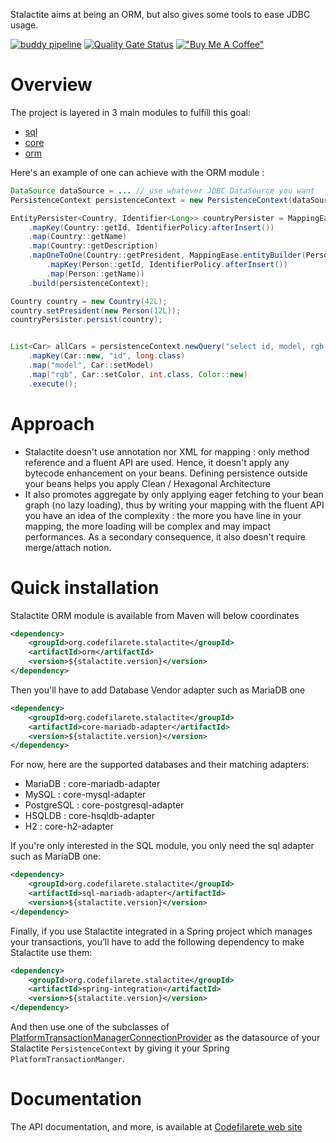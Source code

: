 
Stalactite aims at being an ORM, but also gives some tools to ease JDBC usage.

[![buddy pipeline](https://app.buddy.works/guiommary-1/stalactite/pipelines/pipeline/380199/badge.svg?token=96503dbaee2d8d301dc2fc167de143813cc70ea22fe4e7fca3432b9f1063e8c5 "buddy pipeline")](https://app.buddy.works/guiommary-1/stalactite/pipelines/pipeline/380199)
[![Quality Gate Status](https://sonarcloud.io/api/project_badges/measure?project=codefilarete_stalactite&metric=alert_status)](https://sonarcloud.io/summary/new_code?id=codefilarete_stalactite)
[!["Buy Me A Coffee"](https://img.shields.io/badge/buy%20me%20a%20coffee-donate-yellow.svg)](https://www.buymeacoffee.com/codefilarete)

# Overview

The project is layered in 3 main modules to fulfill this goal:
- [sql](sql/README.md)
- [core](core/README.md)
- [orm](orm/README.md)

Here's an example of one can achieve with the ORM module :
```java
DataSource dataSource = ... // use whatever JDBC DataSource you want
PersistenceContext persistenceContext = new PersistenceContext(dataSource, new HSQLDBDialect());

EntityPersister<Country, Identifier<Long>> countryPersister = MappingEase.entityBuilder(Country.class, long.class)
    .mapKey(Country::getId, IdentifierPolicy.afterInsert())
    .map(Country::getName)
    .map(Country::getDescription)
    .mapOneToOne(Country::getPresident, MappingEase.entityBuilder(Person.class, long.class)
        .mapKey(Person::getId, IdentifierPolicy.afterInsert())
        .map(Person::getName))
    .build(persistenceContext);

Country country = new Country(42L);
country.setPresident(new Person(12L));
countryPersister.persist(country);


List<Car> allCars = persistenceContext.newQuery("select id, model, rgb from Car", Car.class)
    .mapKey(Car::new, "id", long.class)
    .map("model", Car::setModel)
    .map("rgb", Car::setColor, int.class, Color::new)
    .execute();
```

# Approach

- Stalactite doesn't use annotation nor XML for mapping : only method reference and a fluent API are used. Hence, it doesn't apply any bytecode enhancement on your beans. Defining persistence outside your beans helps you apply Clean / Hexagonal Architecture
- It also promotes aggregate by only applying eager fetching to your bean graph (no lazy loading), thus by writing your mapping with the fluent API you have an idea of the complexity : the more you have line in your mapping, the more loading will be complex and may impact performances. As a secondary consequence, it also doesn't require merge/attach notion.

# Quick installation

Stalactite ORM module is available from Maven will below coordinates

```xml
<dependency>
    <groupId>org.codefilarete.stalactite</groupId>
    <artifactId>orm</artifactId>
    <version>${stalactite.version}</version>
</dependency>
```

Then you'll have to add Database Vendor adapter such as MariaDB one
```xml
<dependency>
    <groupId>org.codefilarete.stalactite</groupId>
    <artifactId>core-mariadb-adapter</artifactId>
    <version>${stalactite.version}</version>
</dependency>
```

For now, here are the supported databases and their matching adapters:
- MariaDB : core-mariadb-adapter
- MySQL : core-mysql-adapter
- PostgreSQL : core-postgresql-adapter
- HSQLDB : core-hsqldb-adapter
- H2 : core-h2-adapter

If you're only interested in the SQL module, you only need the sql adapter such as MariaDB one:
```xml
<dependency>
    <groupId>org.codefilarete.stalactite</groupId>
    <artifactId>sql-mariadb-adapter</artifactId>
    <version>${stalactite.version}</version>
</dependency>
```

Finally, if you use Stalactite integrated in a Spring project which manages your transactions, you’ll have to add the following dependency to make Stalactite use them:
```xml
<dependency>
    <groupId>org.codefilarete.stalactite</groupId>
    <artifactId>spring-integration</artifactId>
    <version>${stalactite.version}</version>
</dependency>
```
And then use one of the subclasses of [PlatformTransactionManagerConnectionProvider](spring-integration/src/main/java/org/codefilarete/stalactite/sql/spring/PlatformTransactionManagerConnectionProvider.java) as the datasource of your Stalactite `PersistenceContext` by giving it your Spring `PlatformTransactionManger`.

# Documentation

The API documentation, and more, is available at [Codefilarete web site](https://www.codefilarete.org/stalactite-doc/)
